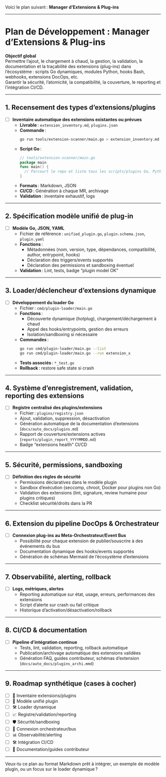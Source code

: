 Voici le plan suivant : **Manager d’Extensions & Plug-ins**

---

# Plan de Développement : Manager d’Extensions & Plug-ins

**Objectif global**  
Permettre l’ajout, le chargement à chaud, la gestion, la validation, la documentation et la traçabilité des extensions (plug-ins) dans l’écosystème : scripts Go dynamiques, modules Python, hooks Bash, webhooks, extensions DocOps, etc.  
Garantir la sécurité, l’atomicité, la compatibilité, la couverture, le reporting et l’intégration CI/CD.

---

## 1. Recensement des types d’extensions/plugins

- [ ] **Inventaire automatique des extensions existantes ou prévues**
  - **Livrable** : `extension_inventory.md`, `plugins.json`
  - **Commande** :
    ```bash
    go run tools/extension-scanner/main.go > extension_inventory.md
    ```
  - **Script Go** :
    ```go
    // tools/extension-scanner/main.go
    package main
    func main() {
      // Parcourt le repo et liste tous les scripts/plugins Go, Python, Bash, TypeScript, webhooks…
    }
    ```
  - **Formats** : Markdown, JSON
  - **CI/CD** : Génération à chaque MR, archivage
  - **Validation** : inventaire exhaustif, logs

---

## 2. Spécification modèle unifié de plug-in

- [ ] **Modèle Go, JSON, YAML**
  - Fichier de référence : `unified_plugin.go`, `plugin.schema.json`, `plugin.yaml`
  - **Fonctions** :
    - Métadonnées (nom, version, type, dépendances, compatibilité, author, entrypoint, hooks)
    - Déclaration des triggers/events supportés
    - Déclaration des permissions et sandboxing éventuel
  - **Validation** : Lint, tests, badge “plugin model OK”

---

## 3. Loader/déclencheur d’extensions dynamique

- [ ] **Développement du loader Go**
  - Fichier : `cmd/plugin-loader/main.go`
  - **Fonctions** :
    - Découverte dynamique (hotplug), chargement/déchargement à chaud
    - Appel des hooks/entrypoints, gestion des erreurs
    - Isolation/sandboxing si nécessaire
  - **Commandes** :
    ```bash
    go run cmd/plugin-loader/main.go --list
    go run cmd/plugin-loader/main.go --run extension_x
    ```
  - **Tests associés** : `*_test.go`
  - **Rollback** : restore safe state si crash

---

## 4. Système d’enregistrement, validation, reporting des extensions

- [ ] **Registre centralisé des plugins/extensions**
  - Fichier : `plugins/registry.json`
  - Ajout, validation, suppression, désactivation
  - Génération automatique de la documentation d’extensions (`docs/auto_docs/plugins.md`)
  - Rapport de couverture/extensions actives (`reports/plugin_report_YYYYMMDD.md`)
  - Badge “extensions health” CI/CD

---

## 5. Sécurité, permissions, sandboxing

- [ ] **Définition des règles de sécurité**
  - Permissions déclaratives dans le modèle plugin
  - Sandbox d’exécution (seccomp, chroot, Docker pour plugins non Go)
  - Validation des extensions (lint, signature, review humaine pour plugins critiques)
  - Checklist sécurité/droits dans la PR

---

## 6. Extension du pipeline DocOps & Orchestrateur

- [ ] **Connexion plug-ins au Meta-Orchestrateur/Event Bus**
  - Possibilité pour chaque extension de publier/souscrire à des événements du bus
  - Documentation dynamique des hooks/events supportés
  - Génération de schémas Mermaid de l’écosystème d’extensions

---

## 7. Observabilité, alerting, rollback

- [ ] **Logs, métriques, alertes**
  - Reporting automatique sur état, usage, erreurs, performances des extensions
  - Script d’alerte sur crash ou fail critique
  - Historique d’activation/désactivation/rollback

---

## 8. CI/CD & documentation

- [ ] **Pipeline d’intégration continue**
  - Tests, lint, validation, reporting, rollback automatique
  - Publication/archivage automatique des extensions validées
  - Génération FAQ, guides contributeur, schémas d’extension (`docs/auto_docs/plugins_archi.mmd`)

---

## 9. Roadmap synthétique (cases à cocher)

- [ ] 📂 Inventaire extensions/plugins
- [ ] 🧩 Modèle unifié plugin
- [ ] 🛠️ Loader dynamique
- [ ] 📈 Registre/validation/reporting
- [ ] 🛡️ Sécurité/sandboxing
- [ ] 🔄 Connexion orchestrateur/bus
- [ ] 📊 Observabilité/alerting
- [ ] 🛠️ Intégration CI/CD
- [ ] 📝 Documentation/guides contributeur

---

Veux-tu ce plan au format Markdown prêt à intégrer, un exemple de modèle plugin, ou un focus sur le loader dynamique ?